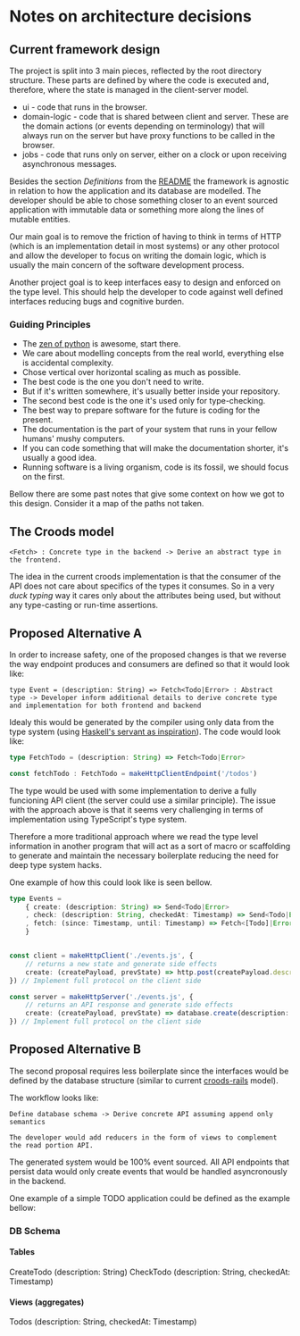 # Notes on architecture decisions

## Current framework design

The project is split into 3 main pieces, reflected by the root directory structure.
These parts are defined by where the code is executed and, therefore, where the state is managed in the client-server model.

* ui - code that runs in the browser.
* domain-logic - code that is shared between client and server. These are the domain actions (or events depending on terminology) that will always run on the server but have proxy functions to be called in the browser.
* jobs - code that runs only on server, either on a clock or upon receiving asynchronous messages.

Besides the section *Definitions* from the [README](../README.md) the framework is agnostic in relation to how the application and its database are modelled. The developer should be able to chose something closer to an event sourced application with immutable data or something more along the lines of mutable entities.

Our main goal is to remove the friction of having to think in terms of HTTP (which is an implementation detail in most systems) or any other protocol and allow the developer to focus on writing the domain logic, which is usually the main concern of the software development process.

Another project goal is to keep interfaces easy to design and enforced on the type level. This should help the developer to code against well defined interfaces reducing bugs and cognitive burden.

### Guiding Principles

* The [zen of python](https://www.python.org/dev/peps/pep-0020/) is awesome, start there.
* We care about modelling concepts from the real world, everything else is accidental complexity.
* Chose vertical over horizontal scaling as much as possible.
* The best code is the one you don't need to write.
* But if it's written somewhere, it's usually better inside your repository.
* The second best code is the one it's used only for type-checking.
* The best way to prepare software for the future is coding for the present.
* The documentation is the part of your system that runs in your fellow humans' mushy computers.
* If you can code something that will make the documentation shorter, it's usually a good idea.
* Running software is a living organism, code is its fossil, we should focus on the first.

Bellow there are some past notes that give some context on how we got to this design. Consider it a map of the paths not taken.

## The Croods model

```
<Fetch> : Concrete type in the backend -> Derive an abstract type in the frontend.
```

The idea in the current croods implementation is that the consumer of the API does not care about specifics of the types it consumes. So in a very *duck typing* way it cares only about the attributes being used, but without any type-casting or run-time assertions.

## Proposed Alternative A

In order to increase safety, one of the proposed changes is that we reverse the way endpoint produces and consumers are defined so that it would look like:

```
type Event = (description: String) => Fetch<Todo|Error> : Abstract type -> Developer inform additional details to derive concrete type and implementation for both frontend and backend
```

Idealy this would be generated by the compiler using only data from the type system (using [Haskell's servant as inspiration](https://docs.servant.dev/en/stable/tutorial/Server.html)). The code would look like:

```typescript
type FetchTodo = (description: String) => Fetch<Todo|Error>

const fetchTodo : FetchTodo = makeHttpClientEndpoint('/todos')
```

The type would be used with some implementation to derive a fully funcioning API client (the server could use a similar principle). The issue with the approach above is that it seems very challenging in terms of implementation using TypeScript's type system.

Therefore a more traditional approach where we read the type level information in another program that will act as a sort of macro or scaffolding to generate and maintain the necessary boilerplate reducing the need for deep type system hacks.

One example of how this could look like is seen bellow.

```typescript
type Events =
    { create: (description: String) => Send<Todo|Error>
    , check: (description: String, checkedAt: Timestamp) => Send<Todo|Error>
    , fetch: (since: Timestamp, until: Timestamp) => Fetch<[Todo]|Error>
    }


const client = makeHttpClient('./events.js', {
    // returns a new state and generate side effects
    create: (createPayload, prevState) => http.post(createPayload.description)
}) // Implement full protocol on the client side

const server = makeHttpServer('./events.js', {
    // returns an API response and generate side effects
    create: (createPayload, prevState) => database.create(description: createPayload.description, checkedAt: null)
}) // Implement full protocol on the client side
```
## Proposed Alternative B

The second proposal requires less boilerplate since the interfaces would be defined by the database structure (similar to current [croods-rails](https://github.com/SeasonedSoftware/croods-rails) model).

The workflow looks like:
```
Define database schema -> Derive concrete API assuming append only semantics

The developer would add reducers in the form of views to complement the read portion API.
```

The generated system would be 100% event sourced. All API endpoints that persist data would only create events that would be handled asyncronously in the backend.

One example of a simple TODO application could be defined as the example bellow:

### DB Schema

#### Tables
CreateTodo (description: String)
CheckTodo (description: String, checkedAt: Timestamp)

#### Views (aggregates)
Todos (description: String, checkedAt: Timestamp)
